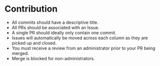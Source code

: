 # Contribution
- All commits should have a descriptive title.
- All PRs should be associated with an Issue.
- A single PR should ideally only contain one commit.
- Issues will automatically be moved across each column as they are picked up and closed.
- You must receive a review from an administrator prior to your PR being merged.
- Merge is blocked for non-administrators.

